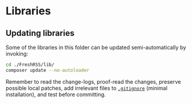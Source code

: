 # Libraries

## Updating libraries

Some of the libraries in this folder can be updated semi-automatically by invoking:

```sh
cd ./FreshRSS/lib/
composer update --no-autoloader
```

Remember to read the change-logs, proof-read the changes, preserve possible local patches, add irrelevant files to [`.gitignore`](.gitignore) (minimal installation), and test before committing.
